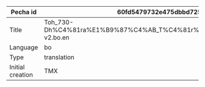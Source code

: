 |Pecha id | 60fd5479732e475dbbd7254f178281c9
| --- | --- 
|Title | Toh_730-Dh%C4%81ra%E1%B9%87%C4%AB_T%C4%81r%C4%81%E2%80%99s_Own_Promise-v2.bo.en 
|Language | bo
|Type | translation
|Initial creation | TMX